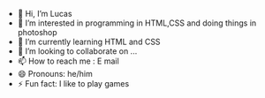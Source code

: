 - 👋 Hi, I’m Lucas
- 👀 I’m interested in programming in HTML,CSS and doing things in photoshop
- 🌱 I’m currently learning HTML and CSS
- 💞️ I’m looking to collaborate on ...
- 📫 How to reach me : E mail 
- 😄 Pronouns: he/him
- ⚡ Fun fact: I like to play games 

<!---
l4ks7nix/l4ks7nix is a ✨ special ✨ repository because its `README.md` (this file) appears on your GitHub profile.
You can click the Preview link to take a look at your changes.
--->
